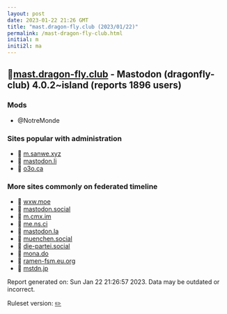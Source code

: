 ```yaml
---
layout: post
date: 2023-01-22 21:26 GMT
title: "mast.dragon-fly.club (2023/01/22)"
permalink: /mast-dragon-fly-club.html
initial: m
initi2l: ma
---
```


## 🐘[mast.dragon-fly.club](https://mast.dragon-fly.club) - Mastodon (dragonfly-club) 4.0.2~island (reports 1896 users)

### Mods
 * @NotreMonde

### Sites popular with administration

* 🐘 [m.sanwe.xyz](/m-sanwe-xyz.html)
* 🐘 [mastodon.li](/mastodon-li.html)
* 🐘 [o3o.ca](/o3o-ca.html)

### More sites commonly on federated timeline

* 🐘 [wxw.moe](/wxw-moe.html)
* 🐘 [mastodon.social](/mastodon-social.html)
* 🐘 [m.cmx.im](/m-cmx-im.html)
* 🐘 [me.ns.ci](/me-ns-ci.html)
* 🐘 [mastodon.la](/mastodon-la.html)
* 🐘 [muenchen.social](/muenchen-social.html)
* 🐘 [die-partei.social](/die-partei-social.html)
* 🐘 [mona.do](/mona-do.html)
* 🐘 [ramen-fsm.eu.org](/ramen-fsm-eu-org.html)
* 🐘 [mstdn.jp](/mstdn-jp.html)

Report generated on: Sun Jan 22 21:26:57 2023. Data may be outdated or incorrect.

Ruleset version: [✏️](/version-pencil)
